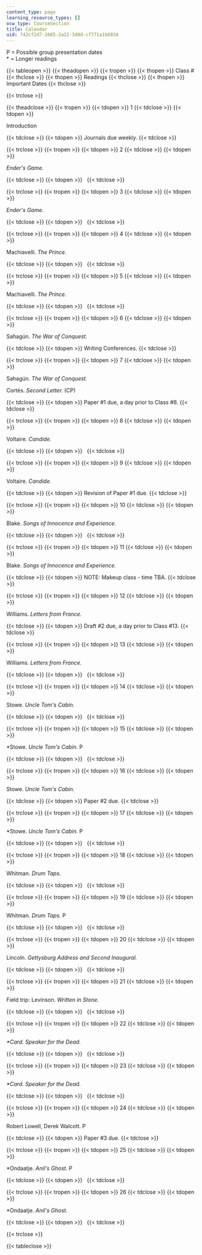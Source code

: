 ```yaml
---
content_type: page
learning_resource_types: []
ocw_type: CourseSection
title: Calendar
uid: 742cf2d7-2685-2a22-3d8d-cf771a1b6934
---
```


P = Possible group presentation dates  
\* = Longer readings

{{< tableopen >}}
{{< theadopen >}}
{{< tropen >}}
{{< thopen >}}
Class #
{{< thclose >}}
{{< thopen >}}
Readings
{{< thclose >}}
{{< thopen >}}
Important Dates
{{< thclose >}}

{{< trclose >}}

{{< theadclose >}}
{{< tropen >}}
{{< tdopen >}}
1
{{< tdclose >}}
{{< tdopen >}}


Introduction


{{< tdclose >}}
{{< tdopen >}}
Journals due weekly.
{{< tdclose >}}

{{< trclose >}}
{{< tropen >}}
{{< tdopen >}}
2
{{< tdclose >}}
{{< tdopen >}}


_Ender's Game._


{{< tdclose >}}
{{< tdopen >}}
 
{{< tdclose >}}

{{< trclose >}}
{{< tropen >}}
{{< tdopen >}}
3
{{< tdclose >}}
{{< tdopen >}}


_Ender's Game._


{{< tdclose >}}
{{< tdopen >}}
 
{{< tdclose >}}

{{< trclose >}}
{{< tropen >}}
{{< tdopen >}}
4
{{< tdclose >}}
{{< tdopen >}}


Machiavelli. _The Prince._


{{< tdclose >}}
{{< tdopen >}}
 
{{< tdclose >}}

{{< trclose >}}
{{< tropen >}}
{{< tdopen >}}
5
{{< tdclose >}}
{{< tdopen >}}


Machiavelli. _The Prince._


{{< tdclose >}}
{{< tdopen >}}
 
{{< tdclose >}}

{{< trclose >}}
{{< tropen >}}
{{< tdopen >}}
6
{{< tdclose >}}
{{< tdopen >}}


Sahagún. _The War of Conquest._


{{< tdclose >}}
{{< tdopen >}}
Writing Conferences.
{{< tdclose >}}

{{< trclose >}}
{{< tropen >}}
{{< tdopen >}}
7
{{< tdclose >}}
{{< tdopen >}}


Sahagún. _The War of Conquest._

Cortés. _Second Letter._ (CP)


{{< tdclose >}}
{{< tdopen >}}
Paper #1 due, a day prior to Class #8.
{{< tdclose >}}

{{< trclose >}}
{{< tropen >}}
{{< tdopen >}}
8
{{< tdclose >}}
{{< tdopen >}}


Voltaire. _Candide._


{{< tdclose >}}
{{< tdopen >}}
 
{{< tdclose >}}

{{< trclose >}}
{{< tropen >}}
{{< tdopen >}}
9
{{< tdclose >}}
{{< tdopen >}}


Voltaire. _Candide._


{{< tdclose >}}
{{< tdopen >}}
Revision of Paper #1 due.
{{< tdclose >}}

{{< trclose >}}
{{< tropen >}}
{{< tdopen >}}
10
{{< tdclose >}}
{{< tdopen >}}


Blake. _Songs of Innocence and Experience._


{{< tdclose >}}
{{< tdopen >}}
 
{{< tdclose >}}

{{< trclose >}}
{{< tropen >}}
{{< tdopen >}}
11
{{< tdclose >}}
{{< tdopen >}}


Blake. _Songs of Innocence and Experience._


{{< tdclose >}}
{{< tdopen >}}
NOTE: Makeup class - time TBA.
{{< tdclose >}}

{{< trclose >}}
{{< tropen >}}
{{< tdopen >}}
12
{{< tdclose >}}
{{< tdopen >}}


Williams. _Letters from France._


{{< tdclose >}}
{{< tdopen >}}
Draft #2 due, a day prior to Class #13.
{{< tdclose >}}

{{< trclose >}}
{{< tropen >}}
{{< tdopen >}}
13
{{< tdclose >}}
{{< tdopen >}}


Williams. _Letters from France._


{{< tdclose >}}
{{< tdopen >}}
 
{{< tdclose >}}

{{< trclose >}}
{{< tropen >}}
{{< tdopen >}}
14
{{< tdclose >}}
{{< tdopen >}}


Stowe. _Uncle Tom's Cabin._


{{< tdclose >}}
{{< tdopen >}}
 
{{< tdclose >}}

{{< trclose >}}
{{< tropen >}}
{{< tdopen >}}
15
{{< tdclose >}}
{{< tdopen >}}


\*Stowe. _Uncle Tom's Cabin._ P


{{< tdclose >}}
{{< tdopen >}}
 
{{< tdclose >}}

{{< trclose >}}
{{< tropen >}}
{{< tdopen >}}
16
{{< tdclose >}}
{{< tdopen >}}


Stowe. _Uncle Tom's Cabin._


{{< tdclose >}}
{{< tdopen >}}
Paper #2 due.
{{< tdclose >}}

{{< trclose >}}
{{< tropen >}}
{{< tdopen >}}
17
{{< tdclose >}}
{{< tdopen >}}


\*Stowe. _Uncle Tom's Cabin._ P


{{< tdclose >}}
{{< tdopen >}}
 
{{< tdclose >}}

{{< trclose >}}
{{< tropen >}}
{{< tdopen >}}
18
{{< tdclose >}}
{{< tdopen >}}


Whitman. _Drum Taps._


{{< tdclose >}}
{{< tdopen >}}
 
{{< tdclose >}}

{{< trclose >}}
{{< tropen >}}
{{< tdopen >}}
19
{{< tdclose >}}
{{< tdopen >}}


Whitman. _Drum Taps._ P


{{< tdclose >}}
{{< tdopen >}}
 
{{< tdclose >}}

{{< trclose >}}
{{< tropen >}}
{{< tdopen >}}
20
{{< tdclose >}}
{{< tdopen >}}


Lincoln. _Gettysburg Address and Second Inaugural._


{{< tdclose >}}
{{< tdopen >}}
 
{{< tdclose >}}

{{< trclose >}}
{{< tropen >}}
{{< tdopen >}}
21
{{< tdclose >}}
{{< tdopen >}}


Field trip: Levinson. _Written in Stone._


{{< tdclose >}}
{{< tdopen >}}
 
{{< tdclose >}}

{{< trclose >}}
{{< tropen >}}
{{< tdopen >}}
22
{{< tdclose >}}
{{< tdopen >}}


_\*Card. Speaker for the Dead._


{{< tdclose >}}
{{< tdopen >}}
 
{{< tdclose >}}

{{< trclose >}}
{{< tropen >}}
{{< tdopen >}}
23
{{< tdclose >}}
{{< tdopen >}}


_\*Card. Speaker for the Dead._


{{< tdclose >}}
{{< tdopen >}}
 
{{< tdclose >}}

{{< trclose >}}
{{< tropen >}}
{{< tdopen >}}
24
{{< tdclose >}}
{{< tdopen >}}


Robert Lowell, Derek Walcott. P


{{< tdclose >}}
{{< tdopen >}}
Paper #3 due.
{{< tdclose >}}

{{< trclose >}}
{{< tropen >}}
{{< tdopen >}}
25
{{< tdclose >}}
{{< tdopen >}}


\*Ondaatje. _Anil's Ghost._ P


{{< tdclose >}}
{{< tdopen >}}
 
{{< tdclose >}}

{{< trclose >}}
{{< tropen >}}
{{< tdopen >}}
26
{{< tdclose >}}
{{< tdopen >}}


\*Ondaatje. _Anil's Ghost._


{{< tdclose >}}
{{< tdopen >}}
 
{{< tdclose >}}

{{< trclose >}}

{{< tableclose >}}
